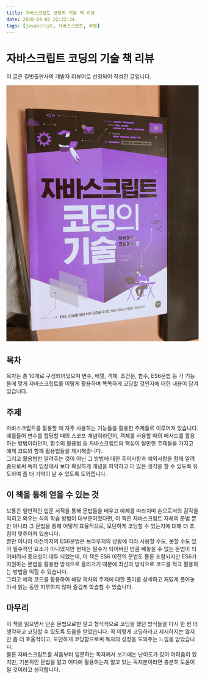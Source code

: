 ```yaml
---
title: 자바스크립트 코딩의 기술 책 리뷰
date: 2020-04-02 22:32:34
tags: [javascript, 자바스크립트, 리뷰]
---
```


# 자바스크립트 코딩의 기술 책 리뷰

이 글은 길벗출판사의 개발자 리뷰어로 선정되어 작성한 글입니다.<br/>

![images](/images/javascript/javascriptBook.jpeg)<br/>

## 목차

목차는 총 10개로 구성되어있으며 변수, 배열, 객체, 조건문, 함수, ES6문법 등 각 기능들에 맞게 자바스크립트를 어떻게 활용하며 똑똑하게 코딩할 것인지에 대한 내용이 담겨있습니다.<br/>

## 주제

자바스크립트를 활용할 때 자주 사용하는 기능들을 활용한 주제들로 이루어져 있습니다.<br/>
예를들어 변수를 할당할 때의 스코프 개념이라던지, 객체를 사용할 때의 메서드를 활용하는 방법이라던지, 함수의 활용법 등 자바스크립트의 핵심이 될만한 주제들을 가지고 예제 코드와 함께 활용법들을 제시해줍니다.<br/>
그리고 활용법만 알려주는 것이 아닌 그 방법에 대한 주의사항과 예외사항을 함께 알려줌으로써 독자 입장에서 보다 확실하게 개념을 파악하고 더 많은 생각을 할 수 있도록 유도하여 좀 더 기억이 날 수 있도록 도와줍니다.<br/>

## 이 책을 통해 얻을 수 있는 것

보통은 일반적인 입문 서적을 통해 문법들을 배우고 예제를 따라치며 손으로서의 감각을 익히고 외우는 식의 학습 방법이 대부분이었다면, 이 책은 자바스크립트 자체의 문법 뿐만 아니라 그 문법을 통해 어떻게 효율적으로, 모던하게 코딩할 수 있는지에 대해 더 초점이 맞추어져 있습니다.<br/>
뿐만 아니라 이전까지의 ES6문법은 브라우저의 상황에 따라 사용할 수도, 못할 수도 있어 필수적인 요소가 아니었지만 현재는 필수가 되어버린 만큼 빼놓을 수 없는 문법이 되어버려서 중요성이 대두 되었는데, 이 책은 ES6 이전의 문법도 물론 포함되지만 ES6가 지원하는 문법을 활용한 방식으로 흘러가기 때문에 최신의 방식으로 코드를 적극 활용하는 방법을 익힐 수 있습니다.<br/>
그리고 예제 코드를 활용하여 해당 목차의 주제에 대한 풀이를 상세하고 재밌게 풀어놓아서 읽는 동안 지루하지 않아 즐겁게 학습할 수 있습니다.<br/>

## 마무리

이 책을 읽으면서 단순 문법으로만 알고 형식적으로 코딩을 했던 방식들을 다시 한 번 더 생각하고 코딩할 수 있도록 도움을 받았습니다. 꼭 이렇게 코딩하라고 제시하지는 않지만 좀 더 효율적이고, 모던하게 코딩함으로써 독자의 성장을 도와주는 느낌을 받았습니다.<br/>
물론 자바스크립트를 처음부터 입문하는 독자께서 보기에는 난이도가 있어 어려움이 있지만, 기본적인 문법을 알고 어디에 활용하는지 알고 있는 독자분이라면 충분히 도움이 될 것이라고 생각합니다.
